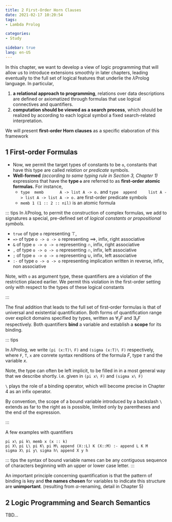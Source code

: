 ```yaml
---
title: 2 First-Order Horn Clauses
date: 2021-02-17 10:20:54
tags: 
- Lambda Prolog

categories: 
- Study

sidebar: true
lang: en-US
---
```



In this chapter, we want to develop a view of logic programming that will allow us to introduce extensions smoothly in later chapters, leading eventually to the full set of logical features that underlie the $\lambda$Prolog language. In particular,

1. **a relational approach to programming**, relations over data descriptions are defined or axiomatized through formulas that use logical connectives and quantifiers.
2. **computation should be viewed as a search process**, which should be realized by according to each logical symbol a fixed search-related interpretation.

We will present **first-order Horn clauses** as a specific elaboration of this framework


<!-- more -->


## 1 First-order Formulas

- Now, we permit the target types of constants to be `o`, constants that have this type are called *relation* or *predicate* symbols.
- **Well-formed** *(according to same typing rule in Section 3, Chapter 1)* expressions that have the **type `o`** are referred to as **first-order atomic formulas.** For instance, 
  - `type  memb       A -> list A -> o.` and `type  append     list A -> list A -> list A -> o.` are first-order predicate symbols
  - `memb 1 (1 :: 2 :: nil)` is an atomic formula

::: tips
In $\lambda$Prolog, to permit the construction of complex formulas, we add to signatures a special, pre-defined set of *logical constants or propositional symbols.*

- `true` of type `o` representing $\top$,
- `=>` of type `o -> o -> o` representing $\implies$, infix, right associative
- `&` of type `o -> o -> o` representing $\cap$, infix, right associative
- `,` of type `o -> o -> o` representing $\cap$, infix, left associative
- `;` of type `o -> o -> o` representing $\cup$, infix, left associative
- `:-` of type `o -> o -> o` representing implication written in reverse, infix, non associative

Note, with `o` as argument type, these quantifiers are a violation of the restriction placed earlier. We permit this violation in the first-order setting only with respect to the types of these logical constants

:::

The final addition that leads to the full set of first-order formulas is that of universal and existential quantification. Both forms of quantification range over explicit domains specified by types, written as $\forall_{\tau} F$ and $\exists_{\tau} F$ respectively. Both quantifiers **bind** a variable and establish a **scope** for its binding.

::: tips

In $\lambda$Prolog, we write `(pi (x:T)\ F)` and `(sigma (x:T)\ F)` respectively, where `F`, `T`, `x` are conrete syntax renditions of the formula $F$, type $\tau$ and the variable $x$.

Note, the type can often be left implicit, to be filled in in a most general way that we describe shortly. i.e. given in `(pi x\ F)` and `(sigma x\ F)`

`\` plays the role of a binding operator, which will become precise in Chapter 4 as an infix operator.

By convention, the scope of a bound variable introduced by a backslash `\` extends as far to the right as is possible, limited only by parentheses and the end of the expression.

:::


A few examples with quantifiers
```
pi x\ pi k\ memb x (x :: k)
pi X\ pi L\ pi K\ pi M\ append (X::L) K (X::M) :- append L K M
sigma X\ pi y\ sigma h\ append X y h
```

::: tips
the syntax of bound variable names can be any contiguous sequence of characters beginning with an upper or lower case letter.
:::

An important principle concerning quantification is that the pattern of binding is key and **the names chosen** for variables to indicate this structure are **unimportant**. (resulting from $\alpha$-renaming, detail in Chapter 5)

## 2 Logic Programming and Search Semantics

TBD...
